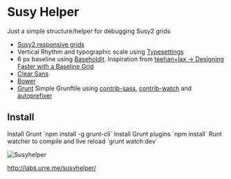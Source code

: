 
# Susy Helper

Just a simple structure/helper for debugging Susy2 grids

+ [Susy2 responsive grids](susy.oddbird.net)
+ Vertical Rhythm and typographic scale using [Typesettings](http://typesettings.io/)
+ 6 px baseline using [Baseholdit](basehold.it). Inspiration from [teehan+lax -> Designing Faster with a Baseline Grid](http://www.teehanlax.com/blog/designing-faster-with-a-baseline-grid/)
+ [Clear Sans](https://01.org/clear-sans)
+ [Bower](http://bower.io)
+ [Grunt](gruntjs.com) Simple Grunftile using [contrib-sass](https://github.com/gruntjs/grunt-contrib-sass), [contrib-watch](https://github.com/gruntjs/grunt-contrib-watch) and [autoprefixer](https://github.com/nDmitry/grunt-autoprefixer)

## Install

Install Grunt ´npm install -g grunt-cli´
Install Grunt plugins ´npm install´
Runt watcher to compile and live reload ´grunt watch:dev´

![Susyhelper](https://dl.dropboxusercontent.com/u/1162759/susyhelper.gif)

http://labs.urre.me/susyhelper/